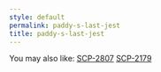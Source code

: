 ```yaml
---
style: default
permalink: paddy-s-last-jest
title: paddy-s-last-jest
---
```

You may also like:
[SCP-2807](http://scp-wiki.net/scp-2807)
[SCP-2179](http://scp-wiki.net/scp-2179)